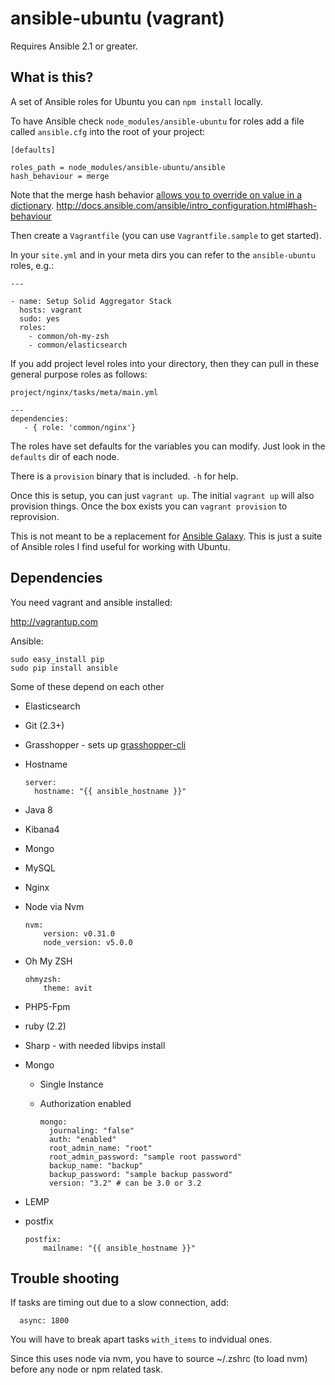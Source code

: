 # ansible-ubuntu (vagrant)

Requires Ansible 2.1 or greater.

## What is this?

A set of Ansible roles for Ubuntu you can `npm install` locally.

To have Ansible check `node_modules/ansible-ubuntu` for roles add a file called `ansible.cfg` into the root of your project:
 
```
[defaults]

roles_path = node_modules/ansible-ubuntu/ansible
hash_behaviour = merge
```

Note that the merge hash behavior [allows you to override on value in a dictionary](http://stackoverflow.com/a/25131711/186636).
http://docs.ansible.com/ansible/intro_configuration.html#hash-behaviour

Then create a `Vagrantfile` (you can use `Vagrantfile.sample` to get started).

In your `site.yml` and in your meta dirs you can refer to the `ansible-ubuntu` roles, e.g.:

```
---

- name: Setup Solid Aggregator Stack
  hosts: vagrant
  sudo: yes
  roles:
    - common/oh-my-zsh
    - common/elasticsearch
```

If you add project level roles into your directory, then they can pull in these general purpose roles as follows:

`project/nginx/tasks/meta/main.yml`

```
---
dependencies:
   - { role: 'common/nginx'}
```

The roles have set defaults for the variables you can modify. Just look in the `defaults` dir of each node.

There is a `provision` binary that is included. `-h` for help.

Once this is setup, you can just `vagrant up`. The initial `vagrant up` will also provision things. Once the box exists
you can `vagrant provision` to reprovision.

This is not meant to be a replacement for [Ansible Galaxy](https://galaxy.ansible.com/). This is just a suite of Ansible roles I find useful for working with Ubuntu. 

## Dependencies

You need vagrant and ansible installed:

http://vagrantup.com

Ansible:

```
sudo easy_install pip
sudo pip install ansible
```

Some of these depend on each other

* Elasticsearch
* Git (2.3+)
* Grasshopper - sets up [grasshopper-cli](https://github.com/Solid-Interactive/grasshopper-cli)
* Hostname

    ```
    server:
      hostname: "{{ ansible_hostname }}"
    ```
      
* Java 8
* Kibana4
* Mongo
* MySQL
* Nginx
* Node via Nvm

    ```
    nvm:
        version: v0.31.0
        node_version: v5.0.0
    ```

* Oh My ZSH
    
    ```
    ohmyzsh:
        theme: avit
    ```

* PHP5-Fpm
* ruby (2.2)
* Sharp - with needed libvips install

* Mongo
    * Single Instance
    * Authorization enabled
    
        ```
        mongo:
          journaling: "false"
          auth: "enabled"
          root_admin_name: "root"
          root_admin_password: "sample root password"
          backup_name: "backup"
          backup_password: "sample backup password"
          version: "3.2" # can be 3.0 or 3.2
        ```
* LEMP
* postfix
    ```
    postfix:
        mailname: "{{ ansible_hostname }}"
    ```

## Trouble shooting

If tasks are timing out due to a slow connection, add:

```
  async: 1800
```

You will have to break apart tasks `with_items` to indvidual ones.

Since this uses node via nvm, you have to source ~/.zshrc (to load nvm) before any node or npm related task.
